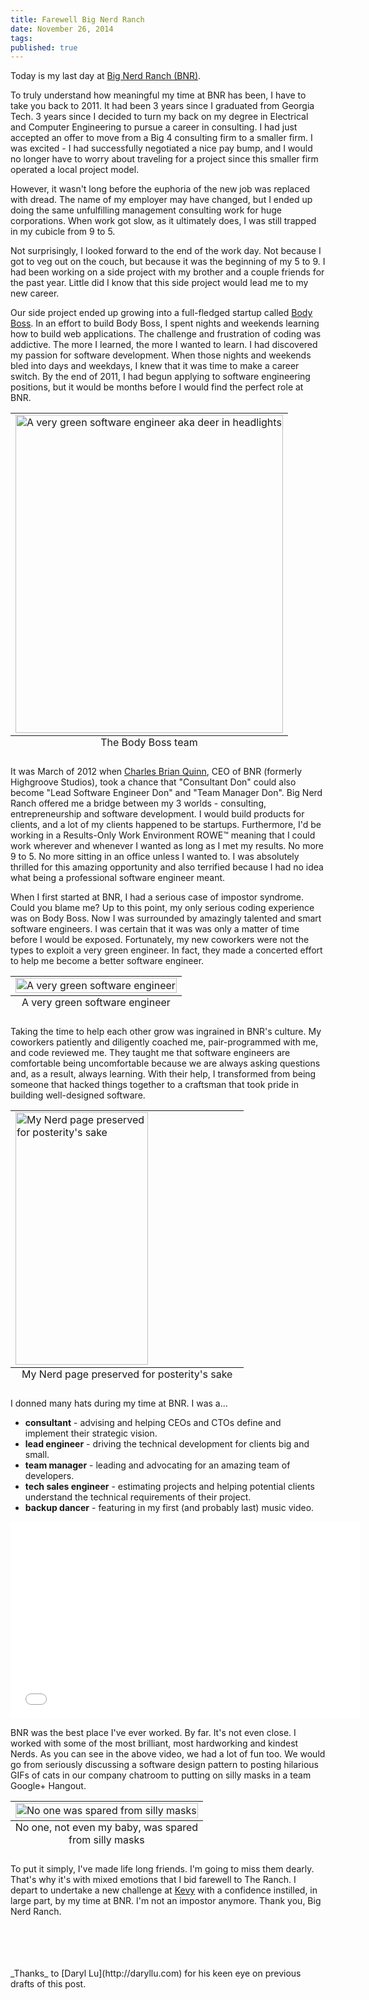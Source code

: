 ```yaml
---
title: Farewell Big Nerd Ranch
date: November 26, 2014
tags:
published: true
---
```


Today is my last day at [Big Nerd Ranch (BNR)](http://www.bignerdranch.com).

To truly understand how meaningful my time at BNR has been, I have to take you back to 2011. It had been 3 years since I graduated from Georgia Tech. 3 years since I decided to turn my back on my degree in Electrical and Computer Engineering to pursue a career in consulting. I had just accepted an offer to move from a Big 4 consulting firm to a smaller firm. I was excited - I had successfully negotiated a nice pay bump, and I would no longer have to worry about traveling for a project since this smaller firm operated a local project model.

However, it wasn't long before the euphoria of the new job was replaced with dread. The name of my employer may have changed, but I ended up doing the same unfulfilling management consulting work for huge corporations. When work got slow, as it ultimately does, I was still trapped in my cubicle from 9 to 5.

Not surprisingly, I looked forward to the end of the work day. Not because I got to veg out on the couch, but because it was the beginning of my 5 to 9. I had been working on a side project with my brother and a couple friends for the past year. Little did I know that this side project would lead me to my new career.

Our side project ended up growing into a full-fledged startup called [Body Boss](http://bodybossfitness.com). In an effort to build Body Boss, I spent nights and weekends learning how to build web applications. The challenge and frustration of coding was addictive. The more I learned, the more I wanted to learn. I had discovered my passion for software development. When those nights and weekends bled into days and weekdays, I knew that it was time to make a career switch. By the end of 2011, I had begun applying to software engineering positions, but it would be months before I would find the perfect role at BNR.

<table class="image">
<caption align="bottom">The Body Boss team</caption>
<tr><td><img src="//scontent-a-atl.xx.fbcdn.net/hphotos-frc3/v/t1.0-9/227040_10100391931348359_374835977_n.jpg?oh=a916feb27b59014954a83bad00bae2fe&oe=550974CC" height="509px" alt="A very green software engineer aka deer in headlights" style="width:100%;max-width:509px;"/></td></tr>
</table>

It was March of 2012 when [Charles Brian Quinn](http://seebq.com), CEO of BNR (formerly Highgroove Studios), took a chance that "Consultant Don" could also become "Lead Software Engineer Don" and "Team Manager Don". Big Nerd Ranch offered me a bridge between my 3 worlds - consulting, entrepreneurship and software development. I would build products for clients, and a lot of my clients happened to be startups. Furthermore, I'd be working in a Results-Only Work Environment ROWE™ meaning that I could work wherever and whenever I wanted as long as I met my results. No more 9 to 5. No more sitting in an office unless I wanted to. I was absolutely thrilled for this amazing opportunity and also terrified because I had no idea what being a professional software engineer meant.

When I first started at BNR, I had a serious case of impostor syndrome. Could you blame me? Up to this point, my only serious coding experience was on Body Boss. Now I was surrounded by amazingly talented and smart software engineers. I was certain that it was was only a matter of time before I would be exposed. Fortunately, my new coworkers were not the types to exploit a very green engineer. In fact, they made a concerted effort to help me become a better software engineer.

<table class="image">
<caption align="bottom">A very green software engineer</caption>
<tr><td><img src="/blog/2014/11/26/farewell-bnr/don-web.jpg" alt="A very green software engineer" style="width:100%;max-width:300px;"/></td></tr>
</table>

Taking the time to help each other grow was ingrained in BNR's culture. My coworkers patiently and diligently coached me, pair-programmed with me, and code reviewed me. They taught me that software engineers are comfortable being uncomfortable because we are always asking questions and, as a result, always learning. With their help, I transformed from being someone that hacked things together to a craftsman that took pride in building well-designed software.

<table class="image">
<caption align="bottom">My Nerd page preserved for posterity's sake</caption>
<tr><td><a href="https://www.evernote.com/shard/s263/sh/9c1dd6e1-a7cc-4578-a671-10c1a9ecb398/82bca6be38d7049fd27bacf848885d3b/deep/0/Backend-Web-Team-Manager---Big-Nerd-Ranch.png"><img src="https://www.evernote.com/shard/s263/sh/9c1dd6e1-a7cc-4578-a671-10c1a9ecb398/82bca6be38d7049fd27bacf848885d3b/deep/0/Backend-Web-Team-Manager---Big-Nerd-Ranch.png" height="404px" class="centered" alt="My Nerd page preserved for posterity's sake" style="width:77%;max-width:539px;"/></a></td></tr>
</table>

I donned many hats during my time at BNR. I was a...

  * __consultant__ - advising and helping CEOs and CTOs define and implement their strategic vision.
  * __lead engineer__ - driving the technical development for clients big and small.
  * __team manager__ - leading and advocating for an amazing team of developers.
  * __tech sales engineer__ - estimating projects and helping potential clients understand the technical requirements of their project.
  * __backup dancer__ - featuring in my first (and probably last) music video.

<iframe width="560" height="315" src="//www.youtube.com/embed/xk1VWhToP5w" frameborder="0" allowfullscreen></iframe>

BNR was the best place I've ever worked. By far. It's not even close. I worked with some of the most brilliant, most hardworking and kindest Nerds. As you can see in the above video, we had a lot of fun too. We would go from seriously discussing a software design pattern to posting hilarious GIFs of cats in our company chatroom to putting on silly masks in a team Google+ Hangout.

<table class="image">
<caption align="bottom">No one, not even my baby, was spared from silly masks</caption>
<tr><td><img src="/blog/2014/11/26/farewell-bnr/baby-monocle.png" alt="No one was spared from silly masks" style="width:100%;max-width:676px;"/></td></tr>
</table>


To put it simply, I've made life long friends. I'm going to miss them dearly. That's why it's with mixed emotions that I bid farewell to The Ranch. I depart to undertake a new challenge at [Kevy](http://kevy.com) with a confidence instilled, in large part, by my time at BNR. I'm not an impostor anymore. Thank you, Big Nerd Ranch.






<br />
<br />
<br />
<br />
_Thanks_ to [Daryl Lu](http://daryllu.com) for his keen eye on previous drafts of this post.
